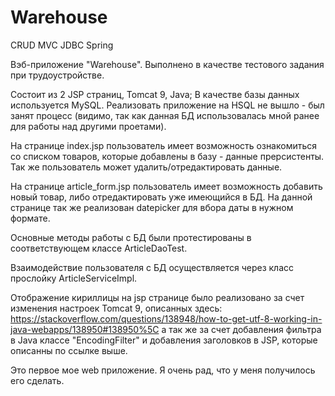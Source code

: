 # Warehouse
CRUD MVC JDBC Spring

Вэб-приложение "Warehouse".
Выполнено в качестве тестового задания при трудоустройстве.

Состоит из 2 JSP страниц, Tomcat 9, Java; 
В качестве базы данных используется MySQL. Реализовать приложение на HSQL не вышло - был занят процесс (видимо, так как данная БД использовалась мной ранее для работы над другими проетами).

На странице index.jsp пользователь имеет возможность ознакомиться со списком товаров, которые добавлены в базу - данные прерсистенты. 
Так же пользователь может удалить/отредактировать данные.

На странице article_form.jsp пользователь имеет возможность добавить новый товар, либо отредактировать уже имеющийся в БД.
На данной странице так же реализован datepicker для вбора даты в нужном формате.

Основные методы работы с БД были протестированы в соответствующем классе ArticleDaoTest.

Взаимодействие пользователя с БД осуществляется через класс прослойку ArticleServiceImpl.

Отображение кириллицы на jsp странице было реализовано за счет изменения настроек Tomcat 9, описанных здесь:
https://stackoverflow.com/questions/138948/how-to-get-utf-8-working-in-java-webapps/138950#138950%5C
а так же за счет добавления фильтра в Java классе "EncodingFilter" и добавления заголовков в JSP, которые описанны по ссылке выше.

Это первое мое web приложение.
Я очень рад, что у меня получилось его сделать.
